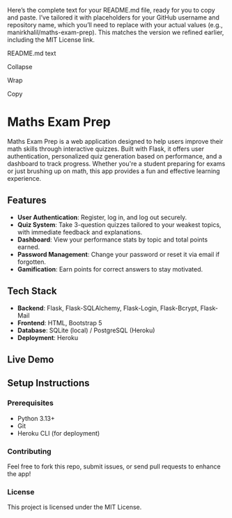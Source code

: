Here’s the complete text for your README.md file, ready for you to copy and paste. I’ve tailored it with placeholders for your GitHub username and repository name, which you’ll need to replace with your actual values (e.g., manirkhalil/maths-exam-prep). This matches the version we refined earlier, including the MIT License link.

README.md
text

Collapse

Wrap

Copy
# Maths Exam Prep

Maths Exam Prep is a web application designed to help users improve their math skills through interactive quizzes. Built with Flask, it offers user authentication, personalized quiz generation based on performance, and a dashboard to track progress. Whether you're a student preparing for exams or just brushing up on math, this app provides a fun and effective learning experience.

## Features
- **User Authentication**: Register, log in, and log out securely.
- **Quiz System**: Take 3-question quizzes tailored to your weakest topics, with immediate feedback and explanations.
- **Dashboard**: View your performance stats by topic and total points earned.
- **Password Management**: Change your password or reset it via email if forgotten.
- **Gamification**: Earn points for correct answers to stay motivated.

## Tech Stack
- **Backend**: Flask, Flask-SQLAlchemy, Flask-Login, Flask-Bcrypt, Flask-Mail
- **Frontend**: HTML, Bootstrap 5
- **Database**: SQLite (local) / PostgreSQL (Heroku)
- **Deployment**: Heroku

## Live Demo

## Setup Instructions

### Prerequisites
- Python 3.13+
- Git
- Heroku CLI (for deployment)

### Contributing
Feel free to fork this repo, submit issues, or send pull requests to enhance the app!

### License
This project is licensed under the MIT License.
